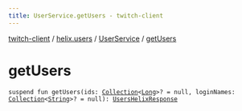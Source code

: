 ```yaml
---
title: UserService.getUsers - twitch-client
---
```


[twitch-client](../../index.html) / [helix.users](../index.html) / [UserService](index.html) / [getUsers](./get-users.html)

# getUsers

`suspend fun getUsers(ids: `[`Collection`](https://kotlinlang.org/api/latest/jvm/stdlib/kotlin.collections/-collection/index.html)`<`[`Long`](https://kotlinlang.org/api/latest/jvm/stdlib/kotlin/-long/index.html)`>? = null, loginNames: `[`Collection`](https://kotlinlang.org/api/latest/jvm/stdlib/kotlin.collections/-collection/index.html)`<`[`String`](https://kotlinlang.org/api/latest/jvm/stdlib/kotlin/-string/index.html)`>? = null): `[`UsersHelixResponse`](../-users-helix-response/index.html)